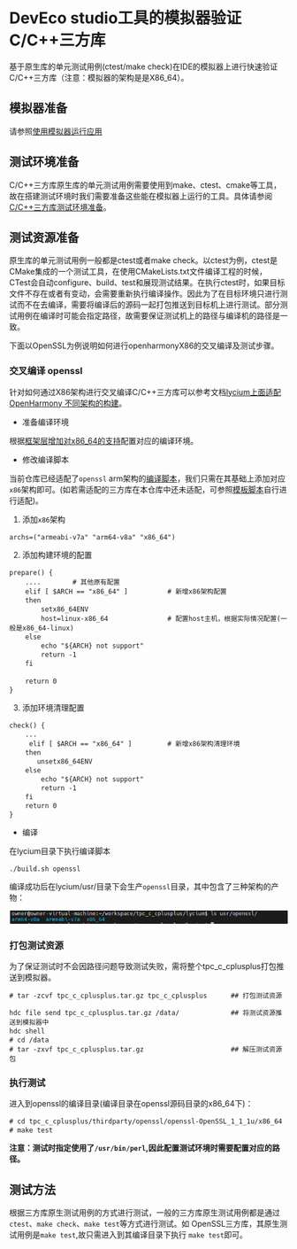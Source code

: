 # DevEco studio工具的模拟器验证C/C++三方库

基于原生库的单元测试用例(ctest/make check)在IDE的模拟器上进行快速验证C/C++三方库（注意：模拟器的架构是是X86_64）。

## 模拟器准备

请参照[使用模拟器运行应用](https://developer.huawei.com/consumer/cn/doc/harmonyos-guides/ide-run-emulator-0000001582636200)

## 测试环境准备

C/C++三方库原生库的单元测试用例需要使用到make、ctest、cmake等工具，故在搭建测试环境时我们需要准备这些能在模拟器上运行的工具。具体请参阅[C/C++三方库测试环境准备](../lycium/CItools/README_zh.md)。

## 测试资源准备

原生库的单元测试用例一般都是ctest或者make check。以ctest为例，ctest是CMake集成的⼀个测试⼯具，在使⽤CMakeLists.txt⽂件编译⼯程的时候，CTest会⾃动configure、build、test和展现测试结果。在执行ctest时，如果目标文件不存在或者有变动，会需要重新执行编译操作。因此为了在目标环境只进行测试而不在去编译，需要将编译后的源码一起打包推送到目标机上进行测试。部分测试用例在编译时可能会指定路径，故需要保证测试机上的路径与编译机的路径是一致。

下面以OpenSSL为例说明如何进行openharmonyX86的交叉编译及测试步骤。

### 交叉编译 openssl

针对如何通过X86架构进行交叉编译C/C++三方库可以参考文档[lycium上面适配OpenHarmony 不同架构的构建](./adpater_x86.md#一构建框架层增加对x86_64的支持)。

- 准备编译环境

根据[框架层增加对x86_64的支持](./adpater_x86.md#一构建框架层增加对x86_64的支持)配置对应的编译环境。

- 修改编译脚本

当前仓库已经适配了`openssl` arm架构的[编译脚本](../thirdparty/openssl/HPKBUILD)，我们只需在其基础上添加对应`x86`架构即可。(如若需适配的三方库在本仓库中还未适配，可参照[模板脚本](../lycium/template/HPKBUILD)自行进行适配)。

1. 添加`x86`架构

```shell
archs=("armeabi-v7a" "arm64-v8a" "x86_64")
```

2. 添加构建环境的配置

```shell
prepare() {
    ....        # 其他原有配置
    elif [ $ARCH == "x86_64" ]          # 新增x86架构配置
    then
        setx86_64ENV
        host=linux-x86_64               # 配置host主机，根据实际情况配置(一般是x86_64-linux)
    else
        echo "${ARCH} not support"
        return -1
    fi

    return 0
}
```

3. 添加环境清理配置

```shell
check() {
    ...
     elif [ $ARCH == "x86_64" ]         # 新增x86架构清理环境
    then
       unsetx86_64ENV
    else
        echo "${ARCH} not support"
        return -1
    fi
    return 0
}
```

- 编译

在lycium目录下执行编译脚本

```shell
./build.sh openssl
```

编译成功后在lycium/usr/目录下会生产`openssl`目录，其中包含了三种架构的产物：

![openssl](./media/openssl_result.png)

### 打包测试资源

为了保证测试时不会因路径问题导致测试失败，需将整个tpc_c_cplusplus打包推送到模拟器。

```shell
# tar -zcvf tpc_c_cplusplus.tar.gz tpc_c_cplusplus      ## 打包测试资源
```

```shell
hdc file send tpc_c_cplusplus.tar.gz /data/             ## 将测试资源推送到模拟器中
hdc shell
# cd /data
# tar -zxvf tpc_c_cplusplus.tar.gz                      ## 解压测试资源包
```

### 执行测试

进入到openssl的编译目录(编译目录在openssl源码目录的x86_64下)：

```shell
# cd tpc_c_cplusplus/thirdparty/openssl/openssl-OpenSSL_1_1_1u/x86_64
# make test
```

**注意：测试时指定使用了`/usr/bin/perl`,因此配置测试环境时需要配置对应的路径。**

## 测试方法

根据三方库原生测试用例的方式进行测试，一般的三方库原生测试用例都是通过`ctest`、`make check`、`make test`等方式进行测试。如 OpenSSL三方库，其原生测试用例是`make test`,故只需进入到其编译目录下执行 `make test`即可。
